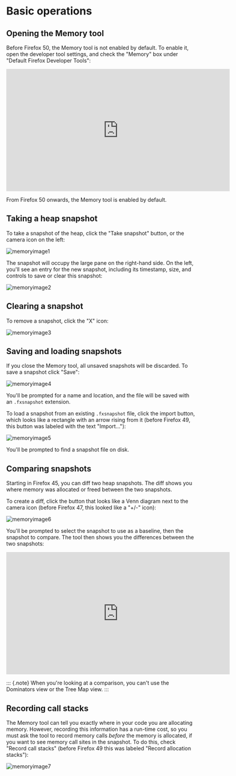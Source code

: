 # Basic operations

## Opening the Memory tool

Before Firefox 50, the Memory tool is not enabled by default. To enable
it, open the developer tool settings, and check the "Memory" box under
"Default Firefox Developer Tools":

<iframe width="595" height="325" src="https://www.youtube.com/embed/qi-0CoCOXw" title="YouTube video player" frameborder="0" allow="accelerometer; autoplay; clipboard-write; encrypted-media; gyroscope; picture-in-picture"></iframe>

From Firefox 50 onwards, the Memory tool is enabled by default.

## Taking a heap snapshot

To take a snapshot of the heap, click the "Take snapshot" button, or
the camera icon on the left:

![memoryimage1](../img/memory-1-small.png)

The snapshot will occupy the large pane on the right-hand side. On the
left, you'll see an entry for the new snapshot, including its
timestamp, size, and controls to save or clear this snapshot:

![memoryimage2](../img/memory-2-small.png)

## Clearing a snapshot

To remove a snapshot, click the "X" icon:

![memoryimage3](../img/memory-3-small.png)

## Saving and loading snapshots

If you close the Memory tool, all unsaved snapshots will be discarded.
To save a snapshot click "Save":

![memoryimage4](../img/memory-4-small.png)

You'll be prompted for a name and location, and the file will be saved
with an `.fxsnapshot` extension.

To load a snapshot from an existing `.fxsnapshot` file, click the import
button, which looks like a rectangle with an arrow rising from it
(before Firefox 49, this button was labeled with the text
"Import\...\"):

![memoryimage5](../img/memory-5-small.png)

You'll be prompted to find a snapshot file on disk.

## Comparing snapshots

Starting in Firefox 45, you can diff two heap snapshots. The diff shows
you where memory was allocated or freed between the two snapshots.

To create a diff, click the button that looks like a Venn diagram next
to the camera icon (before Firefox 47, this looked like a \"+/-\" icon):

![memoryimage6](../img/memory-6-small.png)

You'll be prompted to select the snapshot to use as a baseline, then
the snapshot to compare. The tool then shows you the differences between
the two snapshots:

<iframe width="595" height="325" src="https://www.youtube.com/embed/3Ow-mdK6b2M" title="YouTube video player" frameborder="0" allow="accelerometer; autoplay; clipboard-write; encrypted-media; gyroscope; picture-in-picture"></iframe>


::: {.note}
When you're looking at a comparison, you can't use the Dominators view
or the Tree Map view.
:::

## Recording call stacks

The Memory tool can tell you exactly where in your code you are
allocating memory. However, recording this information has a run-time
cost, so you must ask the tool to record memory calls *before* the
memory is allocated, if you want to see memory call sites in the
snapshot. To do this, check "Record call stacks" (before Firefox 49
this was labeled "Record allocation stacks"):

![memoryimage7](../img/memory-7-small.png)
